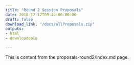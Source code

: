 ```yaml
---
title: "Round 2 Session Proposals"
date: 2018-12-12T09:40:06-06:00
draft: false
download_link: '/docs/allProposals.zip'
outputs:
- html
- downloadable

---
```

This is content from the proposals-round2/index.md page.
